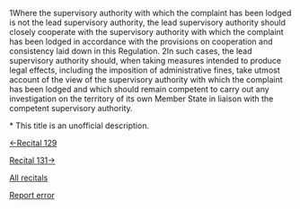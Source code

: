 
1Where the supervisory authority with which the complaint has been lodged is not the lead supervisory authority, the lead supervisory authority should closely cooperate with the supervisory authority with which the complaint has been lodged in accordance with the provisions on cooperation and consistency laid down in this Regulation. 2In such cases, the lead supervisory authority should, when taking measures intended to produce legal effects, including the imposition of administrative fines, take utmost account of the view of the supervisory authority with which the complaint has been lodged and which should remain competent to carry out any investigation on the territory of its own Member State in liaison with the competent supervisory authority.


\* This title is an unofficial description.




[←Recital 129](https://gdpr-info.eu/recitals/no-129/ "129 - Tasks and Powers of the Supervisory Authorities")


[Recital 131→](https://gdpr-info.eu/recitals/no-131/ "131 - Attempt of an Amicable Settlement")


[All recitals](https://gdpr-info.eu/recitals/)

[Report error](https://gdpr-info.eu/gf/?TB_iframe=true&height=306 "Your message")


